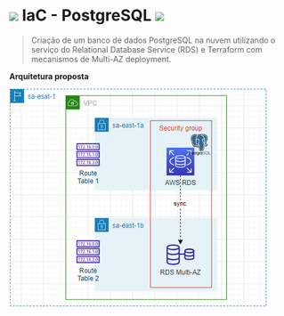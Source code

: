 # ![](https://cdn-icons-png.flaticon.com/32/5968/5968342.png) IaC - PostgreSQL ![](https://pics.freeicons.io/uploads/icons/png/20908969201536298170-32.png)

> Criação de um banco de dados PostgreSQL na nuvem utilizando o serviço do Relational Database Service (RDS) e Terraform com mecanismos de Multi-AZ deployment.

**Arquitetura proposta**

![](../../imagens/01-postgree-arquit.png)